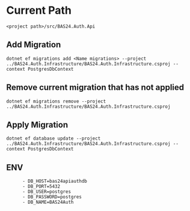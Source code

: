 # Current Path

```shell
<project path>/src/BAS24.Auth.Api
```

## Add Migration

```shell
dotnet ef migrations add <Name migrations> --project ../BAS24.Auth.Infrastructure/BAS24.Auth.Infrastructure.csproj --context PostgresDbContext
```

## Remove current migration that has not applied

```shell
dotnet ef migrations remove --project ../BAS24.Auth.Infrastructure/BAS24.Auth.Infrastructure.csproj
```

## Apply Migration

```shell
dotnet ef database update --project ../BAS24.Auth.Infrastructure/BAS24.Auth.Infrastructure.csproj --context PostgresDbContext
```

## ENV
```shell
      - DB_HOST=bas24apiauthdb
      - DB_PORT=5432
      - DB_USER=postgres
      - DB_PASSWORD=postgres
      - DB_NAME=BAS24Auth
```